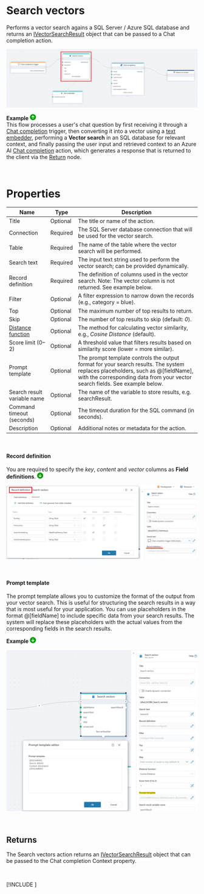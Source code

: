 # Search vectors

Performs a vector search agains a SQL Server / Azure SQL database and returns an [IVectorSearchResult](../../api-reference/built-in-types/ai/i-vector-search-result.md) object that can be passed to a Chat completion action.


![img](../../../../images/flow/sql-vector-search.png)


**Example** ![img](../../../../images/strz.jpg)  
This flow processes a user's chat question by first receiving it through a [Chat completion](../../triggers/ai/chat-completion-trigger.md) trigger, then converting it into a vector using a [text embedder](../azure-ai/text-embedder.md), performing a **Vector search** in an SQL database for relevant context, and finally passing the user input and retrieved context to an Azure AI [Chat completion](../azure-ai/chat-completion.md) action, which generates a response that is returned to the client via the [Return](../built-in/return.md) node.

</br>

# Properties

| Name                         | Type      | Description                                                                                      | 
|------------------------------|-----------|--------------------------------------------------------------------------------------------------|
| Title                        | Optional  | The title or name of the action. |
| Connection                   | Required  | The SQL Server database connection that will be used for the vector search. |
| Table                        | Required  | The name of the table where the vector search will be performed. |
| Search text                  | Required  | The input text string used to perform the vector search; can be provided dynamically. |
| Record definition            | Required  | The definition of columns used in the vector search. Note: The vector column is not returned. See example below. |
| Filter                       | Optional  | A filter expression to narrow down the records (e.g., category = blue). |
| Top                          | Optional  | The maximum number of top results to return. |
| Skip                         | Optional  | The number of top results to skip (default: *0*). |
| [Distance function](https://learn.microsoft.com/en-us/azure/cosmos-db/gen-ai/distance-functions) | Optional  |  The method for calculating vector similarity, e.g., *Cosine Distance* (default). |
| Score limit (0–2)            | Optional  | A threshold value that filters results based on similarity score (lower = more similar). |
| Prompt template              | Optional  | The prompt template controls the output format for your search results. The system replaces placeholders, such as @[fieldName], with the corresponding data from your vector search fields. See example below. |
| Search result variable name  | Optional  | The name of the variable to store results, e.g. searchResult. |
| Command timeout (seconds)    | Optional  | The timeout duration for the SQL command (in seconds). |
| Description                  | Optional  | Additional notes or metadata for the action. |

<br/>

#### Record definition

You are required to specify the *key*, *content* and *vector* columns as **Field definitions**. ![img](../../../../images/strz2.jpg) 

![img](../../../../images/flow/sql-vector-search1.png)

<br/>

#### Prompt template

The prompt template allows you to customize the format of the output from your vector search. This is useful for structuring the search results in a way that is most useful for your application.
You can use placeholders in the format @[fieldName] to include specific data from your search results. The system will replace these placeholders with the actual values from the corresponding fields in the search results.

**Example** ![img](../../../../images/strz2.jpg) 

![img](../../../../images/flow/sql-vector-search-prompt-template.png)  

<br/>

## Returns 

The Search vectors action returns an [IVectorSearchResult](../../api-reference/built-in-types/ai/i-vector-search-result.md) object that can be passed to the Chat completion Context property.

<br/>

[!INCLUDE [](__videos.md)]